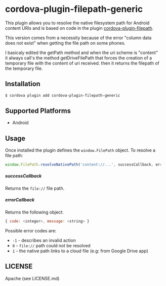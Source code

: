 # cordova-plugin-filepath-generic

This plugin allows you to resolve the native filesystem path for Android content 
URIs and is based on code in the plugin [cordova-plugin-filepath](https://github.com/hiddentao/cordova-plugin-filepath).

This version comes from a necessity because of the error "column data does not exist" when getting the file path on some phones.

I basicaly edited the getPath method and when the uri scheme is "content" it always call's the method getDriveFilePath that forces the creation of a temporary file with the content of uri received. then it returns the filepath of the temporary file.

## Installation

```bash
$ cordova plugin add cordova-plugin-filepath-generic
```

## Supported Platforms

* Android

## Usage

Once installed the plugin defines the `window.FilePath` object. To resolve a 
file path:

```js
window.FilePath.resolveNativePath('content://...', successCallback, errorCallback);
```

##### successCallback
Returns the ``file://`` file path.

##### errorCallback
Returns the following object:
```js
{ code: <integer>, message: <string> }
```
Possible error codes are:
* ``-1`` - describes an invalid action
* ``0`` - ``file://`` path could not be resolved
* ``1`` - the native path links to a cloud file (e.g: from Google Drive app)

## LICENSE

Apache (see LICENSE.md)


